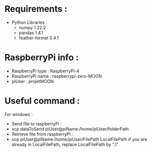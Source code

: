 # Requirements :<br/>

- Python Libraries :
  - numpy 1.22.2
  - pandas 1.4.1
  - feather-format 0.4.1

# RaspberryPi info :<br/>

- RaspberryPi type : RaspberryPi-4
  <br/>
- RaspberryPi name : raspberrypi-zero-MOON
- piUser : projetMOON

# Useful command :<br/>

For windows :<br/>

- Send file to raspberryPi :
- scp dataToSend piUser@piName:/home/piUser/folderPath
- Retrieve file from raspberryPi :
- scp piUser@piName:/home/piUser/FilePath LocalFilePath
  if you are already in LocalFilePath, replace LocalFilePath by ".\\"<br/>
